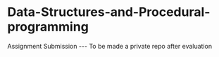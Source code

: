 # Data-Structures-and-Procedural-programming
Assignment Submission --- To be made a private repo after evaluation
